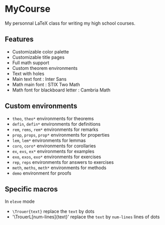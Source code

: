 # MyCourse
My personnal LaTeX class for writing my high school courses.

## Features

- Customizable color palette
- Customizable title pages
- Full math support
- Custom theorem environments
- Text with holes
- Main text font : Inter Sans
- Math main font : STIX Two Math
- Math font for blackboard letter : Cambria Math

## Custom environments

- `theo`, `theo*` environments for theorems
- `defin`, `defin*` environments for definitions
- `rem`, `rems`, `rem*` environments for remarks
- `prop`, `props`, `prop*` environments for properties
- `lem`, `lem*` environments for lemmas
- `coro`, `coro*` environments for corollaries
- `ex`, `exs`, `ex*` environments for examples
- `exo`, `exos`, `exo*` environments for exercises
- `rep`, `reps` environments for answers to exercises
- `meth`, `meths`, `meth*` environments for methods
- `demo` environment for proofs

## Specific macros

In `eleve` mode
- `\Trouer{text}` replace the `text` by dots
- '\TrouerL[num-lines]{text}' replace the `text` by `num-lines` lines of dots